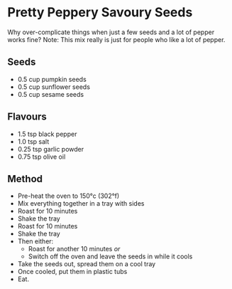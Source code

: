 Pretty Peppery Savoury Seeds
===

Why over-complicate things when just a few seeds and a lot of pepper works fine? Note: This mix really is just for people who like a lot of pepper.

Seeds
---

  * 0.5 cup pumpkin seeds
  * 0.5 cup sunflower seeds
  * 0.5 cup sesame seeds

Flavours
---

  * 1.5  tsp black pepper
  * 1.0  tsp salt
  * 0.25 tsp garlic powder
  * 0.75 tsp olive oil

Method
---

  * Pre-heat the oven to 150°c (302°f)
  * Mix everything together in a tray with sides
  * Roast for 10 minutes
  * Shake the tray
  * Roast for 10 minutes
  * Shake the tray
  * Then either:
    * Roast for another 10 minutes *or*
    * Switch off the oven and leave the seeds in while it cools
  * Take the seeds out, spread them on a cool tray
  * Once cooled, put them in plastic tubs
  * Eat.